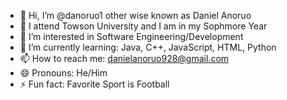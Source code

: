 - 👋 Hi, I’m @danoruo1 other wise known as Daniel Anoruo
- 🏫 I attend Towson University and I am in my Sophmore Year
- 👀 I’m interested in Software Engineering/Development
- 🌱 I’m currently learning: Java, C++, JavaScript, HTML, Python
- 📫 How to reach me: danielanoruo928@gmail.com
- 😄 Pronouns: He/Him
- ⚡ Fun fact: Favorite Sport is Football

<!---
danoruo1/danoruo1 is a ✨ special ✨ repository because its `README.md` (this file) appears on your GitHub profile.
You can click the Preview link to take a look at your changes.
--->

